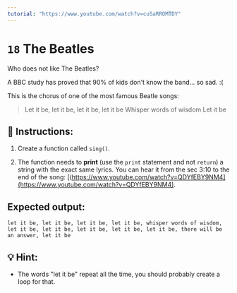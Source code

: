 ```yaml
---
tutorial: "https://www.youtube.com/watch?v=cuSaRROMTDY"
---
```


# `18` The Beatles

Who does not like The Beatles?

A BBC study has proved that 90% of kids don't know the band... so sad. :(

This is the chorus of one of the most famous Beatle songs:

> Let it be, let it be, let it be, let it be
> Whisper words of wisdom
> Let it be

## 📝 Instructions:

1. Create a function called `sing()`.

2. The function needs to **print** (use the `print` statement and not `return`) a string with the exact same lyrics. You can hear it from the sec 3:10 to the end of the song: [(https://www.youtube.com/watch?v=QDYfEBY9NM4](https://www.youtube.com/watch?v=QDYfEBY9NM4).

## Expected output: 

`let it be, let it be, let it be, let it be, whisper words of wisdom, let it be, let it be, let it be, let it be, let it be, there will be an answer, let it be`

## 💡 Hint:

+ The words "let it be" repeat all the time, you should probably create a loop for that.